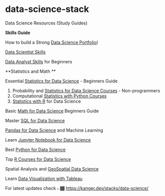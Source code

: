 # data-science-stack
Data Science Resources (Study Guides)

**Skills Guide**

How to build a Strong [Data Science Portfolio](https://kanger.dev/how-build-data-science-portfolio/))

[Data Scientist Skills](https://kanger.dev/data-scientist-skills/)

[Data Analyst Skills](https://kanger.dev/data-analyst-skills/) for Beginners

**Statistics and Math
**

Essential [Statistics for Data Science](https://kanger.dev/basic-statistics-for-data-science-concepts-guide/) - Beginners Guide

1. Probability and [Statistics for Data Science Courses](https://kanger.dev/learn-statistics-for-data-science-courses/) - Non-programmers
2. Computational [Statistics with Python Courses](https://kanger.dev/computational-statistics-python-courses/)
3. [Statistics with R](https://kanger.dev/data-science-statistics-r-programming/) for Data Science


Basic [Math for Data Science](https://kanger.dev/basic-math-for-data-science-mathematics-courses/) Beginners Guide


Master [SQL for Data Science](https://kanger.dev/learn-best-sql-courses-data-science/)


[Pandas for Data Science](https://kanger.dev/data-science-pandas-machine-learning/) and Machine Learning


Learn [Jupyter Notebook for Data Science](https://kanger.dev/data-science-jupyter-notebook-machine-learning/)


Best [Python for Data Science](https://kanger.dev/learn-python-data-science-courses/)


Top [R Courses for Data Science](https://kanger.dev/r-for-data-science-courses/)


Spatial Analysis and [GeoSpatial Data Science](https://kanger.dev/learn-geo-spatial-analysis-gis-python-r-courses/)


Learn [Data Visualization with Tableau](https://kanger.dev/learn-data-visualization-courses-tableau/)


For latest updates check 👉🏾 https://kanger.dev/stacks/data-science/
